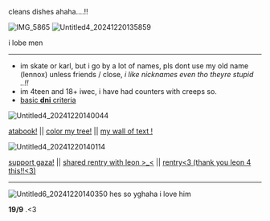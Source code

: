 
cleans dishes ahaha....!!

![IMG_5865](https://github.com/user-attachments/assets/ed075c87-9c34-47fb-afd0-1a42ac86135f)
![Untitled4_20241220135859](https://github.com/user-attachments/assets/31710c1c-cb44-46f0-972d-3b7b4d00c369)


i lobe men

-----


- im skate or karl, but i go by a lot of names, pls dont use my old name (lennox) unless friends / close, *i like nicknames even tho theyre stupid ..!!*
- im 4teen and 18+ iwec, i have had counters with creeps so.
- [basic **dni** criteria](https://dni-criteria.carrd.co) 



![Untitled4_20241220140044](https://github.com/user-attachments/assets/e2eccd47-c14e-4e15-a310-d108f87cf5e1)

 [atabook!](https://callmeyourangel.atabook.org/)
|| 
[color my tree!](https://colormytree.me/2024/01JEB5ERZQF90G9505BHQZKS9S)
||
[my wall of text !](https://walloftext.co/gay-men-at-your-area)

![Untitled4_20241220140114](https://github.com/user-attachments/assets/3b12bc77-7dab-4a1d-ae33-5553dbfc85f5)


[support gaza!](https://rentry.co/hearts4gaza)
||
[shared rentry with leon >_<](https://rentry.co/sharedbetweengays)
||
[rentry<3 (thank you leon 4 this!!<3)](https://rentry.co/kai-angel)

---



![Untitled6_20241220140350](https://github.com/user-attachments/assets/0e73ebce-6000-4287-81c1-f1b9c0e401e2)
hes so yghaha i love him

**19/9** .<3
